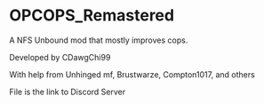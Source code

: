 # OPCOPS_Remastered
A NFS Unbound mod that mostly improves cops.

Developed by CDawgChi99

With help from Unhinged mf, Brustwarze, Compton1017, and others

File is the link to Discord Server
